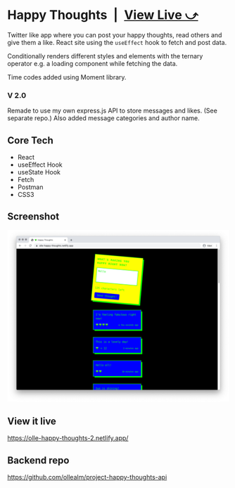 # Happy Thoughts&ensp;|&ensp;[View Live &#10555;](https://olle-happy-thoughts-2.netlify.app/)

Twitter like app where you can post your happy thoughts, read others and give them a like. 
React site using the `useEffect` hook to fetch and post data.

Conditionally renders different styles and elements with the ternary operator e.g.
a loading component while fetching the data. 

Time codes added using Moment library.

### V 2.0
Remade to use my own express.js API to store messages and likes. (See separate repo.) 
Also added message categories and author name.

## Core Tech
* React
* useEffect Hook
* useState Hook
* Fetch
* Postman
* CSS3

## Screenshot
![Screenshot](screenshot.jpg)

## View it live
https://olle-happy-thoughts-2.netlify.app/

## Backend repo
https://github.com/ollealm/project-happy-thoughts-api
